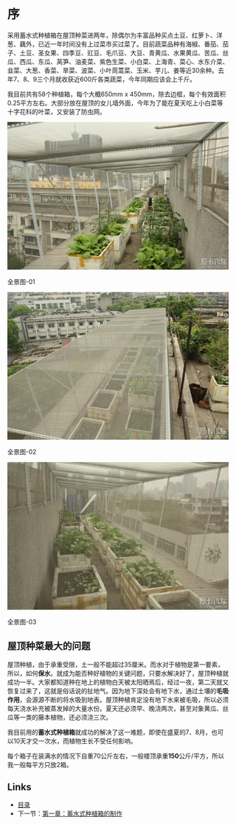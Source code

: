 # 序

采用蓄水式种植箱在屋顶种菜进两年，除偶尔为丰富品种买点土豆、红萝卜、洋葱、藕外，已近一年时间没有上过菜市买过菜了。目前蔬菜品种有海椒、番茄、茄子、土豆、圣女果、四季豆、豇豆、毛爪豆、大豆、青黄瓜、水果黄瓜、苦瓜、丝瓜、西瓜、东瓜、莴笋、油麦菜、紫色生菜、小白菜、上海青、菜心、水东介菜、韭菜、大葱、香菜、旱菜、波菜、小叶茼蒿菜、玉米、芋儿、姜等近30余种。去年7、8、9三个月就收获近600斤各类蔬菜，今年同期应该会上千斤。

我目前共有58个种植箱，每个大概650mm x 450mm，除去边框，每个有效面积0.25平方左右。大部分放在屋顶的女儿墙外面，今年为了能在夏天吃上小白菜等十字花科的叶菜，又安装了防虫网。

![全景图-01](images/overall-01.jpg?raw=true)

全景图-01

![全景图-02](images/overall-02.jpg?raw=true)

全景图-02

![全景图-03](images/overall-03.jpg?raw=true)

全景图-03

## 屋顶种菜最大的问题

屋顶种植，由于承重受限，土一般不能超过35厘米。而水对于植物是第一要素，所以，如何**保水**，就成为能否种好植物的关键问题，只要水解决好了，屋顶种植就成功一半。大家都知道种在地上的植物白天被太阳晒焉后，经过一夜，第二天就又恢复过来了，这就是俗话说的扯地气。因为地下深处会有地下水，通过土壤的**毛吸作用**，会源源不断的将水吸到地表。屋顶种植肯定没有地下水来被毛吸，所以必须每天浇水补充被蒸发掉的大量水份。夏天还必须早、晚浇两次，甚至对象黄瓜、丝瓜等一类的藤本植物，还必须浇三次。

我目前用的**蓄水式种植箱**就成功的解决了这一难题，即使在盛夏的7、8月，也可以10天才交一次水，而植物生长不受任何影响。

每个箱子在装满水的情况下自重70公斤左右，一般楼顶承重**150**公斤/平方，所以我一般每平方只放2箱。


## Links

* [目录](content.md)
* 下一节：[第一章：蓄水式种植箱的制作](01.md)


